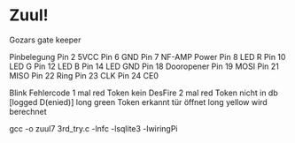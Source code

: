 # Zuul!

Gozars gate keeper

Pinbelegung
Pin 2			5VCC
Pin 6			GND
Pin 7			NF-AMP Power
Pin 8			LED R
Pin 10		LED G
Pin 12		LED B
Pin 14		LED GND
Pin 18		Dooropener
Pin 19		MOSI
Pin 21		MISO
Pin 22		Ring
Pin 23		CLK
Pin 24		CE0

Blink Fehlercode
1 mal	red		Token kein DesFire
2 mal	red		Token nicht in db 	[logged D(enied)]
long green			Token erkannt tür öffnet
long yellow		wird berechnet


gcc -o zuul7 3rd_try.c -lnfc -lsqlite3 -lwiringPi
